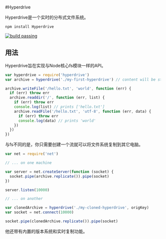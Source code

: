 [build_passing_img]: https://travis-ci.org/mafintosh/hyperdrive.svg?branch=master
[build_passing]: https://travis-ci.org/mafintosh/hyperdrive
#Hyperdrive

Hyperdrive是一个实时的分布式文件系统。

    npm install Hyperdrive

[![build passing][build_passing_img]][build_passing]
## 用法

Hyperdrive旨在实现与Node核心fs模块一样的API。
```javascript
var hyperdrive = require('hyperdrive')
var archive = hyperdrive('./my-first-hyperdrive') // content will be stored in this folder

archive.writeFile('/hello.txt', 'world', function (err) {
  if (err) throw err
  archive.readdir('/', function (err, list) {
    if (err) throw err
    console.log(list) // prints ['hello.txt']
    archive.readFile('/hello.txt', 'utf-8', function (err, data) {
      if (err) throw err
      console.log(data) // prints 'world'
    })
  })
})
```

与fs不同的是，你只需要创建一个流就可以将文件系统复制到其它电脑。

```javascript
var net = require('net')

// ... on one machine

var server = net.createServer(function (socket) {
  socket.pipe(archive.replicate()).pipe(socket)
})

server.listen(10000)

// ... on another

var clonedArchive = hyperdrive('./my-cloned-hyperdrive', origKey)
var socket = net.connect(10000)

socket.pipe(clonedArchive.replicate()).pipe(socket)
```

他还带有内置的版本系统和实时复制功能。


